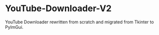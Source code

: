 # YouTube-Downloader-V2
YouTube Downloader rewritten from scratch and migrated from Tkinter to PyImGui.
